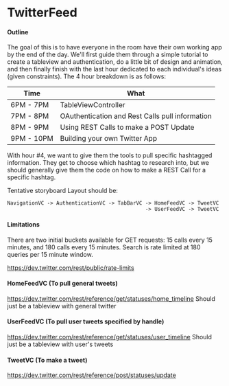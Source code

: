 # TwitterFeed

#### Outline
The goal of this is to have everyone in the room have their own working app by the end of the day. We'll first guide them through a simple tutorial to create a tableview and authentication, do a little bit of design and animation, and then finally finish with the last hour dedicated to each individual's ideas (given constraints). The 4 hour breakdown is as follows:

| Time          | What                                                    |
|---------------|---------------------------------------------------------|
| 6PM - 7PM     | TableViewController                                     |
| 7PM - 8PM     | OAuthentication and Rest Calls pull information         |
| 8PM - 9PM     | Using REST Calls to make a POST Update                  |
| 9PM - 10PM    | Building your own Twitter App                           |

With hour #4, we want to give them the tools to pull specific hashtagged information. They get to choose which hashtag to research into, but we should generally give them the code on how to make a REST Call for a specific hashtag.


Tentative storyboard Layout should be:

```
NavigationVC -> AuthenticationVC -> TabBarVC -> HomeFeedVC -> TweetVC
                                             -> UserFeedVC -> TweetVC
```

#### Limitations
There are two initial buckets available for GET requests: 15 calls every 15 minutes, and 180 calls every 15 minutes.
Search is rate limited at 180 queries per 15 minute window.

https://dev.twitter.com/rest/public/rate-limits

#### HomeFeedVC (To pull general tweets)
https://dev.twitter.com/rest/reference/get/statuses/home_timeline
Should just be a tableview with general twitter

#### UserFeedVC (To pull user tweets specified by handle)
https://dev.twitter.com/rest/reference/get/statuses/user_timeline
Should just be a tableview with user's tweets

#### TweetVC (To make a tweet)
https://dev.twitter.com/rest/reference/post/statuses/update
